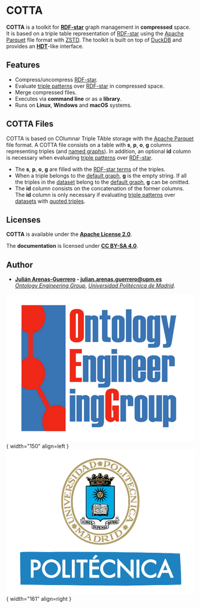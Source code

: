 # COTTA

**COTTA** is a toolkit for **[RDF-star](https://w3c.github.io/rdf-star/cg-spec/2021-12-17.html)** graph management in **compressed** space. It is based on a triple table representation of [RDF-star](https://w3c.github.io/rdf-star/cg-spec/2021-12-17.html) using the [Apache Parquet](https://parquet.apache.org/) file format with [ZSTD](https://en.wikipedia.org/wiki/Zstd). The toolkit is built on top of [DuckDB](https://duckdb.org/) and provides an **[HDT](https://www.rdfhdt.org/)**-like interface.

## Features

- Compress/uncompress [RDF-star](https://w3c.github.io/rdf-star/cg-spec/2021-12-17.html).
- Evaluate [triple patterns](https://w3c.github.io/rdf-star/cg-spec/2021-12-17.html#dfn-triple-star-pattern) over [RDF-star](https://w3c.github.io/rdf-star/cg-spec/2021-12-17.html) in compressed space.
- Merge compressed files.
- Executes via **command line** or as a **library**.
- Runs on **Linux**, **Windows** and **macOS** systems.

## COTTA Files

COTTA is based on COlumnar Triple TAble storage with the [Apache Parquet](https://parquet.apache.org/) file format. A COTTA file consists on a table with **s**, **p**, **o**, **g** columns representing triples (and [named graphs](https://www.w3.org/TR/rdf11-concepts/#dfn-named-graph)). In addition, an optional **id** column is necessary when evaluating [triple patterns](https://w3c.github.io/rdf-star/cg-spec/2021-12-17.html#dfn-triple-star-pattern) over [RDF-star](https://w3c.github.io/rdf-star/cg-spec/2021-12-17.html).

- The **s**, **p**, **o**, **g** are filled with the [RDF-star terms](https://w3c.github.io/rdf-star/cg-spec/2021-12-17.html#dfn-rdf-star-terms) of the triples.
- When a triple belongs to the [default graph](https://www.w3.org/TR/rdf11-concepts/#dfn-default-graph), **g** is the empty string. If all the triples in the [dataset](https://w3c.github.io/rdf-star/cg-spec/2021-12-17.html#dfn-dataset) belong to the [default graph](https://www.w3.org/TR/rdf11-concepts/#dfn-default-graph), **g** can be omitted.
- The **id** column consists on the concatenation of the former columns. The **id** column is only necessary if evaluating [triple patterns](https://w3c.github.io/rdf-star/cg-spec/2021-12-17.html#dfn-triple-star-pattern) over [datasets](https://w3c.github.io/rdf-star/cg-spec/2021-12-17.html#dfn-dataset) with [quoted triples](https://w3c.github.io/rdf-star/cg-spec/2021-12-17.html#dfn-quoted).

## Licenses

**COTTA** is available under the **[Apache License 2.0](https://github.com/morph-kgc/morph-kgc/blob/main/LICENSE)**.

The **documentation** is licensed under **[CC BY-SA 4.0](https://creativecommons.org/licenses/by-sa/4.0/)**.

## Author

- **[Julián Arenas-Guerrero](https://github.com/arenas-guerrero-julian/) - [julian.arenas.guerrero@upm.es](mailto:julian.arenas.guerrero@upm.es)**  
*[Ontology Engineering Group](https://oeg.fi.upm.es)*, *[Universidad Politécnica de Madrid](https://www.upm.es/internacional)*.


![OEG](assets/logo-oeg.png){ width="150" align=left } ![UPM](assets/logo-upm.png){ width="161" align=right }
